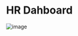 # HR Dahboard

![image](https://github.com/user-attachments/assets/a40edf75-2c69-41d7-8bc7-37f0ed2b9e33)
